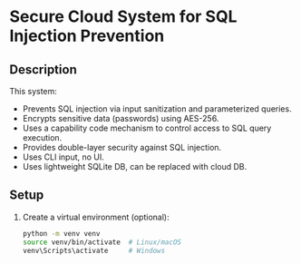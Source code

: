 # Secure Cloud System for SQL Injection Prevention

## Description
This system:
- Prevents SQL injection via input sanitization and parameterized queries.
- Encrypts sensitive data (passwords) using AES-256.
- Uses a capability code mechanism to control access to SQL query execution.
- Provides double-layer security against SQL injection.
- Uses CLI input, no UI.
- Uses lightweight SQLite DB, can be replaced with cloud DB.

## Setup
1. Create a virtual environment (optional):
   ```bash
   python -m venv venv
   source venv/bin/activate  # Linux/macOS
   venv\Scripts\activate     # Windows
